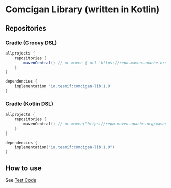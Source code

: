 # Comcigan Library (written in Kotlin)

## Repositories

### Gradle (Groovy DSL)

```groovy
allprojects {
    repositories {
        mavenCentral() // or maven { url 'https://repo.maven.apache.org/maven2/' }
    }
}
```

```groovy
dependencies {
    implementation 'io.teamif:comcigan-lib:1.0'
}
```

### Gradle (Kotlin DSL)

```kotlin
allprojects {
    repositories {
        mavenCentral() // or maven("https://repo.maven.apache.org/maven2/")
    }
}
```

```kotlin
dependencies {
    implementation("io.teamif:comcigan-lib:1.0")
}
```

## How to use

See [Test Code](https://github.com/Team-IF/comcigan-lib/blob/master/src/test/kotlin/io/teamif/patrick/comcigan/ComciganAPITest.kt)